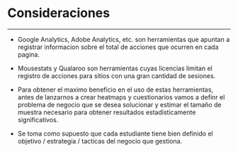 # Consideraciones
---
- Google Analytics, Adobe Analytics, etc. son herramientas que apuntan a registrar informacion sobre el total de acciones que ocurren en cada pagina.

- Mousestats y Qualaroo son herramientas cuyas licencias limitan el registro de acciones para sitios con una gran cantidad de sesiones.

- Para obtener el maximo beneficio en el uso de estas herramientas, antes de lanzarnos a crear heatmaps y cuestionarios vamos a definr el problema de negocio que se desea solucionar y estimar el tamaño de muestra necesario para obtener resultados estadísticamente significativos.

- Se toma como supuesto que cada estudiante tiene bien definido el objetivo / estrategia / tacticas del negocio que gestiona.
